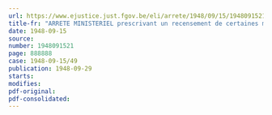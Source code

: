 ```yaml
---
url: https://www.ejustice.just.fgov.be/eli/arrete/1948/09/15/1948091521/justel
title-fr: "ARRETE MINISTERIEL prescrivant un recensement de certaines matières premières au 1er octobre 1948"
date: 1948-09-15
source:
number: 1948091521
page: 888888
case: 1948-09-15/49
publication: 1948-09-29
starts:
modifies:
pdf-original:
pdf-consolidated:
---
```



